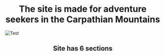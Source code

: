 <h1 align="center">The site is made for adventure seekers in the Carpathian Mountains</h1>

<img src="[https://github.com/PVO-fullstack/softryzen/blob/main/public/images]site.png" alt="Test">

<h2 align="center">Site has 6 sections</h2>
